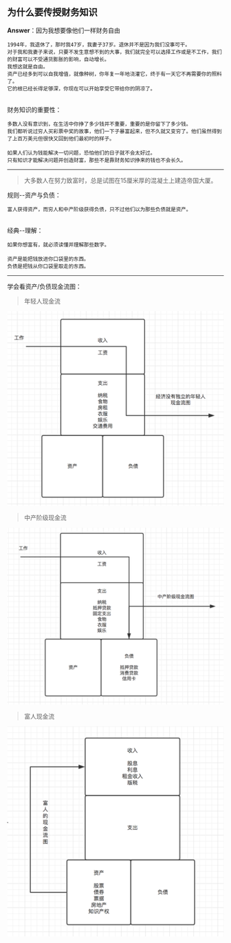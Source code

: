 ## 为什么要传授财务知识

**Answer**：因为我想要像他们一样财务自由

    1994年，我退休了，那时我47岁，我妻子37岁。退休并不是因为我们没事可干。
    对于我和我妻子来说，只要不发生意想不到的大事，我们就完全可以选择工作或是不工作，我们的财富可以不受通货膨胀的影响，自动增长。
    我想这就是自由。
    资产已经多到可以自我增值，就像种树，你年复一年地浇灌它，终于有一天它不再需要你的照料了。
    它的根已经长得足够深，你现在可以开始享受它带给你的阴凉了。


​    
财务知识的重要性：

    多数人没有意识到，在生活中你挣了多少钱并不重要，重要的是你留下了多少钱。
    我们都听说过穷人买彩票中奖的故事，他们一下子暴富起来，但不久就又变穷了。他们虽然得到了上百万美元但很快又回到他们最初时的样子。
      
    如果人们认为钱能解决一切问题，恐怕他们的日子就不会太好过。
    只有知识才能解决问题并创造财富，那些不是靠财务知识挣来的钱也不会长久。

---

> 大多数人在努力致富时，总是试图在15厘米厚的混凝土上建造帝国大厦。 


规则--资产与负债：

    富人获得资产，而穷人和中产阶级获得负债，只不过他们以为那些负债就是资产。


​     
经典--理解：

    如果你想富有，就必须读懂并理解那些数字。
    
    资产是能把钱放进你口袋里的东西。
    负债是把钱从你口袋里取走的东西。

---

学会看资产/负债现金流图：

> 年轻人现金流

  ![](images/1年轻人现金流.png)  

> 中产阶级现金流

   ![](images/2中产阶级现金流.png)

> 富人现金流



   ![](images/3富人现金流.png)

​    
